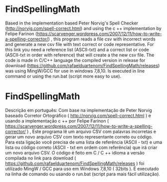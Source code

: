 # FindSpellingMath
Based in the implementation based Peter Norvig's Spell Checker (http://norvig.com/spell-correct.html) 
and using the c ++ implementation by Felipe Farinon (https://scarvenger.wordpress.com/2007/12/11/how-to-write-a-spelling-corrector/)
, this program reads a file csv with incorrect words and generate a new csv file with text correct or code representative.
For this link you need a reference list (ASCII-txt) and a correct list or code (ASCII-txt in order with reference) that will create a the new
csv file.
The code is made in C/C++ language the compiled version in release for download (https://github.com/rafaelduartenom/FindSpellingMath/releases)
was using MingW/GCC for use in windows 7,8,10. Is executed in line command or using the run.bat (script more easy
to use).
# FindSpellingMath
Descrição em português:
Com base na implementação de Peter Norvig baseado Corretor Ortográfico ( http://norvig.com/spell-correct.html )
e usando a implementação c ++ por Felipe Farinon ( https://scarvenger.wordpress.com/2007/12/11/how-to-write-a-spelling-corrector/ )
, Este programa lê um arquivo CSV com palavras incorretas e gerar um novo arquivo CSV com texto representante correto ou código.
Para esta ligação você precisa de uma lista de referência (ASCII - txt) e uma lista ou código correto (ASCII - txt em ordem com referência) que irá criar um novo
arquivo CSV.
O código é feito em C / C ++ idioma a versão compilada no link para download ( https://github.com/rafaelduartenom/FindSpellingMath/releases )
foi utilizado MingW / GCC para uso em Windows 7,8,10 ( 32bits ). É executado na linha de comando ou usando o run.bat (script para mais fácil
utilização).
